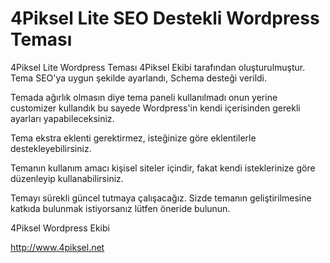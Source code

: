 # 4Piksel Lite SEO Destekli Wordpress Teması

4Piksel Lite Wordpress Teması 4Piksel Ekibi tarafından oluşturulmuştur. Tema SEO'ya uygun şekilde ayarlandı, Schema desteği verildi.

Temada ağırlık olmasın diye tema paneli kullanılmadı onun yerine customizer kullandık bu sayede Wordpress'in kendi içerisinden gerekli ayarları yapabileceksiniz.

Tema ekstra eklenti gerektirmez, isteğinize göre eklentilerle destekleyebilirsiniz.

Temanın kullanım amacı kişisel siteler içindir, fakat kendi isteklerinize göre düzenleyip kullanabilirsiniz.

Temayı sürekli güncel tutmaya çalışacağız. Sizde temanın geliştirilmesine katkıda bulunmak istiyorsanız lütfen öneride bulunun.

4Piksel Wordpress Ekibi

http://www.4piksel.net
